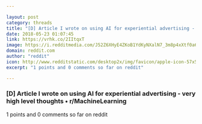 ```yaml
---

layout: post
category: threads
title: "[D] Article I wrote on using AI for experiential advertising - very high level thoughts"
date: 2018-05-23 01:07:45
link: https://vrhk.co/2IItqxT
image: https://i.redditmedia.com/J52Z6XHyE4ZKoB1YdKyNXalN7_3m8p4xXtf0a6wcKxU.jpg?w=320&s=f03fc3f7e8549c33040bfab3ad857ccc
domain: reddit.com
author: "reddit"
icon: http://www.redditstatic.com/desktop2x/img/favicon/apple-icon-57x57.png
excerpt: "1 points and 0 comments so far on reddit"

---
```


### [D] Article I wrote on using AI for experiential advertising - very high level thoughts • r/MachineLearning

1 points and 0 comments so far on reddit